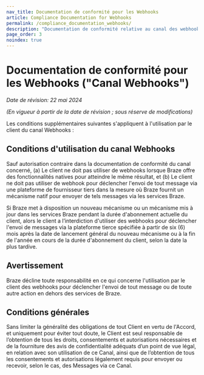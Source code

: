 ```yaml
---
nav_title: Documentation de conformité pour les Webhooks
article: Compliance Documentation for Webhooks
permalink: /compliance_documentation_webhooks/
description: "Documentation de conformité relative au canal des webhooks."
page_order: 3
noindex: true
---
```


# Documentation de conformité pour les Webhooks ("Canal Webhooks")

_Date de révision: 22 mai 2024_

_(En vigueur à partir de la date de révision ; sous réserve de modifications)_

Les conditions supplémentaires suivantes s'appliquent à l'utilisation par le client du canal Webhooks :

## Conditions d'utilisation du canal Webhooks

Sauf autorisation contraire dans la documentation de conformité du canal concerné,
(a) Le client ne doit pas utiliser de webhooks lorsque Braze offre des fonctionnalités natives pour atteindre le même résultat, et
(b) Le client ne doit pas utiliser de webhook pour déclencher l'envoi de tout message via une plateforme de fournisseur tiers dans la mesure où Braze fournit un mécanisme natif pour envoyer de tels messages via les services Braze.

Si Braze met à disposition un nouveau mécanisme ou un mécanisme mis à jour dans les services Braze pendant la durée d'abonnement actuelle du client, alors le client a l’interdiction d'utiliser des webhooks pour déclencher l'envoi de messages via la plateforme tierce spécifiée à partir de six (6) mois après la date de lancement général du nouveau mécanisme ou à la fin de l'année en cours de la durée d'abonnement du client, selon la date la plus tardive.

## Avertissement

Braze décline toute responsabilité en ce qui concerne l'utilisation par le client des webhooks pour déclencher l'envoi de tout message ou de toute autre action en dehors des services de Braze.

## Conditions générales

Sans limiter la généralité des obligations de tout Client en vertu de l'Accord, et uniquement pour éviter tout doute, le Client est seul responsable de l’obtention de tous les droits, consentements et autorisations nécessaires et de la fourniture des avis de confidentialité adéquats d’un point de vue légal, en relation avec son utilisation de ce Canal, ainsi que de l’obtention de tous les consentements et autorisations légalement requis pour envoyer ou recevoir, selon le cas, des Messages via ce Canal.
